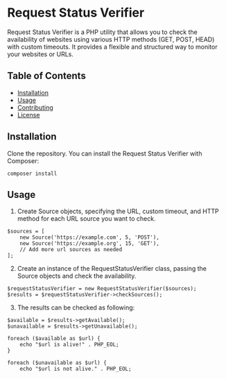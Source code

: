 # Request Status Verifier

Request Status Verifier is a PHP utility that allows you to check the availability of websites using various HTTP methods (GET, POST, HEAD) with custom timeouts. It provides a flexible and structured way to monitor your websites or URLs.

## Table of Contents
- [Installation](#installation)
- [Usage](#usage)
- [Contributing](#contributing)
- [License](#license)

## Installation

Clone the repository. You can install the Request Status Verifier with Composer:

```shell
composer install
```

## Usage

1. Create Source objects, specifying the URL, custom timeout, and HTTP method for each URL source you want to check.

```shell
$sources = [
    new Source('https://example.com', 5, 'POST'),
    new Source('https://example.org', 15, 'GET'),
    // Add more url sources as needed
];
```

2. Create an instance of the RequestStatusVerifier class, passing the Source objects and check the availability.

```shell
$requestStatusVerifier = new RequestStatusVerifier($sources);
$results = $requestStatusVerifier->checkSources();
```

3. The results can be checked as following:

```shell
$available = $results->getAvailable();
$unavailable = $results->getUnavailable();

foreach ($available as $url) {
    echo "$url is alive!" . PHP_EOL;
}

foreach ($unavailable as $url) {
    echo "$url is not alive." . PHP_EOL;
```